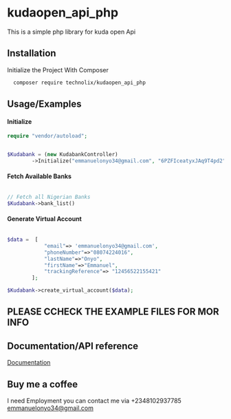 # kudaopen_api_php
This is a simple php library for kuda open Api


## Installation

Initialize the Project With Composer 

```bash
  composer require technolix/kudaopen_api_php
```

## Usage/Examples

#### Initialize 

```php
require "vendor/autoload";


$Kudabank = (new KudabankController)
        ->Initialize("emmanuelonyo34@gmail.com", "6PZFIceatyxJAq9T4pd2");

```

#### Fetch Available Banks

```php

// Fetch all Nigerian Banks
$Kudabank->bank_list()

```


#### Generate Virtual Account


```php

$data =  [
            "email"=> 'emmanuelonyo34@gmail.com', 
            "phoneNumber"=>"08074224016",
            "lastName"=>"Onyo", 
            "firstName"=>"Emmanuel", 
            "trackingReference"=> "12456522155421"
        ];

$Kudabank->create_virtual_account($data);

```

## PLEASE CCHECK THE EXAMPLE FILES FOR MOR INFO 


## Documentation/API reference

[Documentation](https://kudabank.gitbook.io/kudabank/)


## Buy me a coffee 

I need Employment you can contact me via +2348102937785 <emmanuelonyo34@gmail.com>
